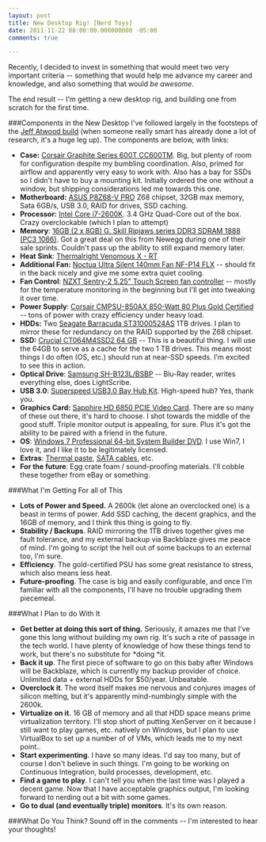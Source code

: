 ```yaml
---
layout: post
title: New Desktop Rig! [Nerd Toys]
date: 2011-11-22 08:00:00.000000000 -05:00
comments: true

---
```

Recently, I decided to invest in something that would meet two very important criteria -- something that would help me advance my career and knowledge, and also something that would *be awesome*.

The end result -- I'm getting a new desktop rig, and building one from scratch for the first time.

###Components in the New Desktop
I've followed largely in the footsteps of the [Jeff Atwood build] (when someone really smart has already done a lot of research, it's a huge leg up). The components are below, with links:

*  **Case:** [Corsair Graphite Series 600T CC600TM][Case Link]. Big, but plenty of room for configuration despite my bumbling coordination. Also, primed for airflow and apparently very easy to work with. Also has a bay for SSDs so I didn't have to buy a mounting kit. Initially ordered the one without a window, but shipping considerations led me towards this one.
* **Motherboard:** [ASUS P8Z68-V PRO][MB Link] Z68 chipset, 32GB max memory, Sata 6GB/s, USB 3.0, RAID for drives, SSD caching.
* **Processor:** [Intel Core i7-2600K][i7 Link]. 3.4 GHz Quad-Core out of the box. Crazy overclockable (which I plan to attempt)
* **Memory**: [16GB (2 x 8GB) G. Skill Ripjaws series DDR3 SDRAM 1888 (PC3 1066)][RAM Link]. Got a great deal on this from Newegg during one of their sale sprints. Couldn't pass up the ability to still expand memory later.
* **Heat Sink**: [Thermalright Venomous X - RT][Sink Link]
* **Additional Fan:** [Noctua Ultra Silent 140mm Fan NF-P14 FLX][Fan Link] -- should fit in the back nicely and give me some extra quiet cooling.
* **Fan Control**: [NZXT Sentry-2 5.25" Touch Screen fan controller][Fan Controller Link] -- mostly for the temperature monitoring in the beginning but I'll get into tweaking it over time.
* **Power Supply**: [Corsair CMPSU-850AX 850-Watt 80 Plus Gold Certified][PS Link] -- tons of power with crazy efficiency under heavy load.
* **HDDs:** Two [Seagate Barracuda ST31000524AS][HDD Link] 1TB drives. I plan to mirror these for redundancy on the RAID supported by the Z68 chipset.
* **SSD:** [Crucial CT064M4SSD2 64 GB][SSD Link] -- This is a beautiful thing. I will use the 64GB to serve as a cache for the two 1 TB drives. This means most things I do often (OS, etc.) should run at near-SSD speeds. I'm excited to see this in action.
* **Optical Drive**: [Samsung SH-B123L/BSBP][Optical Link] -- Blu-Ray reader, writes everything else, does LightScribe.
* **USB 3.0**: [Superspeed USB3.0 Bay Hub Kit][USB Link]. High-speed hub? Yes, thank you.
* **Graphics Card:** [Sapphire HD 6850 PCIE Video Card][Video Link]. There are so many of these out there, it's hard to choose. I shot towards the middle of the good stuff. Triple monitor output is appealing, for sure. Plus it's got the ability to be paired with a friend in the future. 
* **OS**: [Windows 7 Professional 64-bit System Builder DVD][Win Link]. I use Win7, I love it, and I like it to be legitimately licensed.
* **Extras**: [Thermal paste][Thermal Link], [SATA cables][SATA Link], etc.
* **For the future**: Egg crate foam / sound-proofing materials. I'll cobble these together from eBay or something.

###What I'm Getting For all of This

* **Lots of Power and Speed.** A 2600k (let alone an overclocked one) is a beast in terms of power. Add SSD caching, the decent graphics, and the 16GB of memory, and I think this thing is going to fly.
* **Stability / Backups**. RAID mirroring the 1TB drives together gives me fault tolerance, and my external backup via Backblaze gives me peace of mind. I'm going to script the hell out of some backups to an external too, I'm sure.
* **Efficiency**. The gold-certified PSU has some great resistance to stress, which also means less heat.
* **Future-proofing**. The case is big and easily configurable, and once I'm familiar with all the components, I'll have no trouble upgrading them piecemeal.

###What I Plan to do With It

* **Get better at doing this sort of thing.** Seriously, it amazes me that I've gone this long without building my own rig. It's such a rite of passage in the tech world. I have plenty of knowledge of how these things tend to work, but there's no substitute for *doing *it.
* **Back it up**. The first piece of software to go on this baby after Windows will be Backblaze, which is currently my backup provider of choice. Unlimited data + external HDDs for $50/year. Unbeatable.
* **Overclock it**. The word itself makes me nervous and conjures images of silicon melting, but it's apparently mind-numbingly simple with the 2600k.
* **Virtualize on it.** 16 GB of memory and all that HDD space means prime virtualization territory. I'll stop short of putting XenServer on it because I still want to play games, etc. natively on Windows, but I plan to use VirtualBox to set up a number of of VMs, which leads me to my next point..
* **Start experimenting**. I have so many ideas. I'd say too many, but of course I don't believe in such things. I'm going to be working on Continuous Integration, build processes, development, etc.
* **Find a game to play**. I can't tell you when the last time was I played a decent game. Now that I have acceptable graphics output, I'm looking forward to nerding out a bit with some games.
* **Go to dual (and eventually triple) monitors**. It's its own reason.

###What Do You Think?
Sound off in the comments -- I'm interested to hear your thoughts!

[Case Link]: http://www.amazon.com/gp/product/B004X63JWS/ref=as_li_qf_sp_asin_il_tl?ie=UTF8&amp;tag=seankilcom-20&amp;linkCode=as2&amp;camp=1789&amp;creative=9325&amp;creativeASIN=B004X63JWS

[Jeff Atwood build]: http://www.codinghorror.com/blog/2011/07/building-a-pc-part-vii-rebooting.html

[MB Link]: http://www.amazon.com/gp/product/B00503EA80/ref=as_li_qf_sp_asin_il_tl?ie=UTF8&amp;tag=seankilcom-20&amp;linkCode=as2&amp;camp=1789&amp;creative=9325&amp;creativeASIN=B00503EA80

[i7 Link]: http://www.amazon.com/gp/product/B004EBUXSA/ref=as_li_qf_sp_asin_il_tl?ie=UTF8&amp;tag=seankilcom-20&amp;linkCode=as2&amp;camp=1789&amp;creative=9325&amp;creativeASIN=B004EBUXSA

[RAM Link]: http://www.newegg.com/Product/Product.aspx?Item=N82E16820231486&amp;nm_mc=TEMC-RMA-Approvel&amp;cm_mmc=TEMC-RMA-Approvel-_-Content-_-text-_-

[Sink Link]: http://www.amazon.com/gp/product/B003NWXH9S/ref=as_li_qf_sp_asin_il_tl?ie=UTF8&amp;tag=seankilcom-20&amp;linkCode=as2&amp;camp=1789&amp;creative=9325&amp;creativeASIN=B003NWXH9S

[Fan Link]: http://www.amazon.com/gp/product/B002XISTXM/ref=as_li_qf_sp_asin_il_tl?ie=UTF8&amp;tag=seankilcom-20&amp;linkCode=as2&amp;camp=1789&amp;creative=9325&amp;creativeASIN=B002XISTXM

[PS Link]: http://www.amazon.com/gp/product/B003PJ6QW4/ref=as_li_qf_sp_asin_il_tl?ie=UTF8&amp;tag=seankilcom-20&amp;linkCode=as2&amp;camp=1789&amp;creative=9325&amp;creativeASIN=B003PJ6QW4

[Fan Controller Link]: http://www.amazon.com/gp/product/B002L16OMO/ref=as_li_qf_sp_asin_il_tl?ie=UTF8&amp;tag=seankilcom-20&amp;linkCode=as2&amp;camp=1789&amp;creative=9325&amp;creativeASIN=B002L16OMO

[HDD Link]: http://www.amazon.com/gp/product/B004IZN3YI/ref=as_li_qf_sp_asin_il_tl?ie=UTF8&amp;tag=seankilcom-20&amp;linkCode=as2&amp;camp=1789&amp;creative=9325&amp;creativeASIN=B004IZN3YI

[SSD Link]: http://www.amazon.com/gp/product/B004W2JKWG/ref=as_li_qf_sp_asin_il_tl?ie=UTF8&amp;tag=seankilcom-20&amp;linkCode=as2&amp;camp=1789&amp;creative=9325&amp;creativeASIN=B004W2JKWG

[Optical Link]: http://www.amazon.com/gp/product/B003XIM3QK/ref=as_li_qf_sp_asin_il_tl?ie=UTF8&amp;tag=seankilcom-20&amp;linkCode=as2&amp;camp=1789&amp;creative=9325&amp;creativeASIN=B003XIM3QK

[USB Link]: http://www.amazon.com/gp/product/B00442W1JI/ref=as_li_qf_sp_asin_il_tl?ie=UTF8&amp;tag=seankilcom-20&amp;linkCode=as2&amp;camp=1789&amp;creative=9325&amp;creativeASIN=B00442W1JI

[Video Link]: http://www.amazon.com/gp/product/B0047ZGIUK/ref=as_li_qf_sp_asin_il_tl?ie=UTF8&amp;tag=seankilcom-20&amp;linkCode=as2&amp;camp=1789&amp;creative=9325&amp;creativeASIN=B0047ZGIUK

[Win Link]: http://www.amazon.com/gp/product/B004Q0T0LU/ref=as_li_qf_sp_asin_il_tl?ie=UTF8&amp;tag=seankilcom-20&amp;linkCode=as2&amp;camp=1789&amp;creative=9325&amp;creativeASIN=B004Q0T0LU

[Thermal Link]: http://www.amazon.com/gp/product/B0002VFXFE/ref=as_li_qf_sp_asin_il_tl?ie=UTF8&amp;tag=seankilcom-20&amp;linkCode=as2&amp;camp=1789&amp;creative=9325&amp;creativeASIN=B0002VFXFE

[SATA Link]: http://www.amazon.com/gp/product/B0001Y8UI4/ref=as_li_qf_sp_asin_il_tl?ie=UTF8&amp;tag=seankilcom-20&amp;linkCode=as2&amp;camp=1789&amp;creative=9325&amp;creativeASIN=B0001Y8UI4